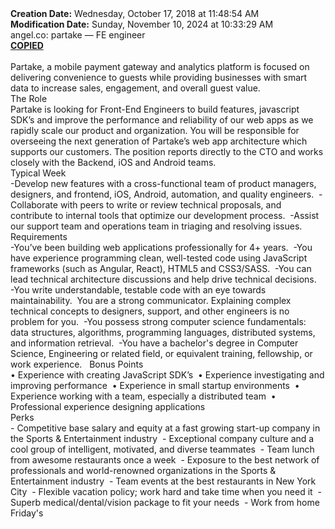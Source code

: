 <div><b>Creation Date:</b> Wednesday, October 17, 2018 at 11:48:54 AM<br></div>
<div><b>Modification Date:</b> Sunday, November 10, 2024 at 10:33:29 AM<br></div>
<div>angel.co: partake — FE engineer</div>
<div><b><u>COPIED </u></b><br></div>
<div><br></div>
<div>Partake, a mobile payment gateway and analytics platform is focused on delivering convenience to guests while providing businesses with smart data to increase sales, engagement, and overall guest value.</div>
<div>The Role</div>
<div>Partake is looking for Front-End Engineers to build features, javascript SDK’s and improve the performance and reliability of our web apps as we rapidly scale our product and organization. You will be responsible for overseeing the next generation of Partake’s web app architecture which supports our customers. The position reports directly to the CTO and works closely with the Backend, iOS and Android teams.</div>
<div>Typical Week</div>
<div>-Develop new features with a cross-functional team of product managers, designers, and frontend, iOS, Android, automation, and quality engineers.  -Collaborate with peers to write or review technical proposals, and contribute to internal tools that optimize our development process.  -Assist our support team and operations team in triaging and resolving issues.</div>
<div>Requirements</div>
<div>-You’ve been building web applications professionally for 4+ years.  -You have experience programming clean, well-tested code using JavaScript frameworks (such as Angular, React), HTML5 and CSS3/SASS.  -You can lead technical architecture discussions and help drive technical decisions.  -You write understandable, testable code with an eye towards maintainability.  You are a strong communicator. Explaining complex technical concepts to designers, support, and other engineers is no problem for you.  -You possess strong computer science fundamentals: data structures, algorithms, programming languages, distributed systems, and information retrieval.  -You have a bachelor's degree in Computer Science, Engineering or related field, or equivalent training, fellowship, or work experience.   Bonus Points</div>
<div>• Experience with creating JavaScript SDK’s  • Experience investigating and improving performance  • Experience in small start­up environments  • Experience working with a team, especially a distributed team  • Professional experience designing applications</div>
<div>Perks</div>
<div>- Competitive base salary and equity at a fast growing start-up company in the Sports &amp Entertainment industry  - Exceptional company culture and a cool group of intelligent, motivated, and diverse teammates  - Team lunch from awesome restaurants once a week  - Exposure to the best network of professionals and world-renowned organizations in the Sports &amp Entertainment industry  - Team events at the best restaurants in New York City  - Flexible vacation policy; work hard and take time when you need it  - Superb medical/dental/vision package to fit your needs  - Work from home Friday's</div>

